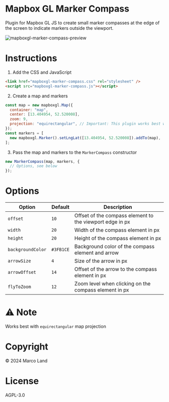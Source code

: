 # Mapbox GL Marker Compass

Plugin for Mapbox GL JS to create small marker compasses at the edge of the screen to indicate markers outside the viewport.

![mapboxgl-marker-compass-preview](https://github.com/marco-land/mapboxgl-marker-compass/assets/24410335/ed9cfcca-1684-41ef-8d9c-451fbb5e7d80)

# Instructions

1. Add the CSS and JavaScript

```html
<link href="mapboxgl-marker-compass.css" rel="stylesheet" />
<script src="mapboxgl-marker-compass.js"></script>
```

2. Create a map and markers

```javascript
const map = new mapboxgl.Map({
  container: "map",
  center: [13.404954, 52.520008],
  zoom: 9,
  projection: "equirectangular", // Important: This plugin works best with equirectangular maps
});
const markers = [
  new mapboxgl.Marker().setLngLat([13.404954, 52.520008]).addTo(map),
];
```

3. Pass the map and markers to the `MarkerCompass` constructor

```javascript
new MarkerCompass(map, markers, {
  // Options, see below
});
```

# Options

| Option            | Default   | Description                                              |
| ----------------- | --------- | -------------------------------------------------------- |
| `offset`          | `10`      | Offset of the compass element to the viewport edge in px |
| `width`           | `20`      | Width of the compass element in px                       |
| `height`          | `20`      | Height of the compass element in px                      |
| `backgroundColor` | `#3FB1CE` | Background color of the compass element and arrow        |
| `arrowSize`       | `4`       | Size of the arrow in px                                  |
| `arrowOffset`     | `14`      | Offset of the arrow to the compass element in px         |
| `flyToZoom`       | `12`      | Zoom level when clicking on the compass element in px    |

# ⚠️ Note

Works best with `equirectangular` map projection

# Copyright

© 2024 Marco Land

# License

AGPL-3.0
